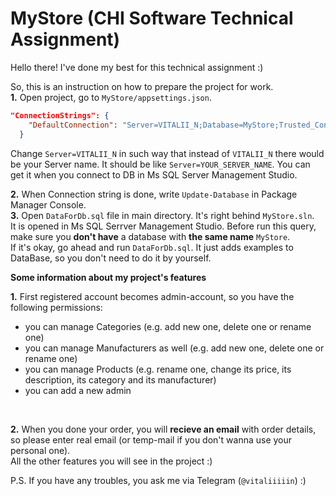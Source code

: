 # MyStore (CHI Software Technical Assignment)
Hello there!
I've done my best for this technical assignment :)

So, this is an instruction on how to prepare the project for work.
<br />
  **1.** Open project, go to ```MyStore/appsettings.json```.
```json
"ConnectionStrings": {
    "DefaultConnection": "Server=VITALII_N;Database=MyStore;Trusted_Connection=True;MultipleActiveResultSets=True"
  }
```
Change ```Server=VITALII_N``` in such way that instead of ```VITALII_N``` there would be your Server name.
It should be like ```Server=YOUR_SERVER_NAME```.
You can get it when you connect to DB in Ms SQL Server Management Studio.

  **2.** When Connection string is done, write ```Update-Database``` in Package Manager Console.
  <br />
  **3.** Open ```DataForDb.sql``` file in main directory. It's right behind ```MyStore.sln```.
  <br />
  It is opened in Ms SQL Serrver Management Studio.
  Before run this query, make sure you **don't have** a database with **the same name** ```MyStore```.
  <br />
  If it's okay, go ahead and run ```DataForDb.sql```.
  It just adds examples to DataBase, so you don't need to do it by yourself.

**Some information about my project's features**

**1.** First registered account becomes admin-account, so you have the following permissions:
   - you can manage Categories (e.g. add new one, delete one or rename one)
   - you can manage Manufacturers as well (e.g. add new one, delete one or rename one)
   - you can manage Products (e.g. rename one, change its price, its description, its category and its manufacturer)
   - you can add a new admin
<br />

**2.** When you done your order, you will **recieve an email** with order details, so please enter real email 
(or temp-mail if you don't wanna use your personal one).
<br />
All the other features you will see in the project :)

P.S. If you have any troubles, you ask me via Telegram (```@vitaliiiiin```) :)
